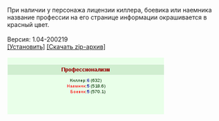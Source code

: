 При наличии у персонажа лицензии киллера, боевика или наемника название профессии на его странице информации окрашивается в красный цвет.
<br>
<br>
Версия: 1.04-200219
<br>
[[Установить]](https://raw.githubusercontent.com/MyRequiem/comfortablePlayingInGW/master/separatedScripts/ProfColor/profColor.user.js) [[Скачать zip-архив]](https://raw.githubusercontent.com/MyRequiem/comfortablePlayingInGW/master/separatedScripts/ProfColor/profColor.user.js.zip)
<br>
<br>
![ProfColor](https://raw.githubusercontent.com/MyRequiem/comfortablePlayingInGW/master/imgs/ProfColor/screen.png)
<br>
